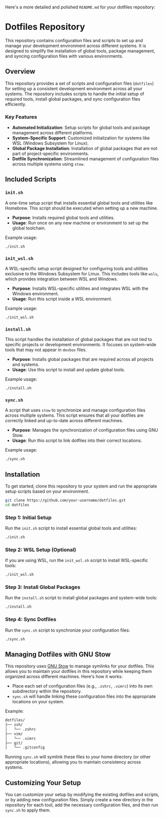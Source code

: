 Here's a more detailed and polished `README.md` for your dotfiles repository:
# Dotfiles Repository

This repository contains configuration files and scripts to set up and manage your development environment across different systems. It is designed to simplify the installation of global tools, package management, and syncing configuration files with various environments.

## Overview

This repository provides a set of scripts and configuration files (`dotfiles`) for setting up a consistent development environment across all your systems. The repository includes scripts to handle the initial setup of required tools, install global packages, and sync configuration files efficiently.

### Key Features

- **Automated Initialization**: Setup scripts for global tools and package management across different platforms.
- **System-Specific Support**: Customized initialization for systems like WSL (Windows Subsystem for Linux).
- **Global Package Installation**: Installation of global packages that are not part of project-specific environments.
- **Dotfile Synchronization**: Streamlined management of configuration files across multiple systems using `stow`.

## Included Scripts

### `init.sh`

A one-time setup script that installs essential global tools and utilities like Homebrew. This script should be executed when setting up a new machine.

- **Purpose**: Installs required global tools and utilities.
- **Usage**: Run once on any new machine or environment to set up the global toolchain.

Example usage:
```bash
./init.sh
```

### `init_wsl.sh`

A WSL-specific setup script designed for configuring tools and utilities exclusive to the Windows Subsystem for Linux. This includes tools like `wslu`, which provides integration between WSL and Windows.

- **Purpose**: Installs WSL-specific utilities and integrates WSL with the Windows environment.
- **Usage**: Run this script inside a WSL environment.

Example usage:
```bash
./init_wsl.sh
```

### `install.sh`

This script handles the installation of global packages that are not tied to specific projects or development environments. It focuses on system-wide tools that may not appear in `devbox` files.

- **Purpose**: Installs global packages that are required across all projects and systems.
- **Usage**: Use this script to install and update global tools.

Example usage:
```bash
./install.sh
```

### `sync.sh`

A script that uses `stow` to synchronize and manage configuration files across multiple systems. This script ensures that all your dotfiles are correctly linked and up-to-date across different machines.

- **Purpose**: Manages the synchronization of configuration files using GNU Stow.
- **Usage**: Run this script to link dotfiles into their correct locations.

Example usage:
```bash
./sync.sh
```

## Installation

To get started, clone this repository to your system and run the appropriate setup scripts based on your environment.

```bash
git clone https://github.com/your-username/dotfiles.git
cd dotfiles
```

### Step 1: Initial Setup

Run the `init.sh` script to install essential global tools and utilities:

```bash
./init.sh
```

### Step 2: WSL Setup (Optional)

If you are using WSL, run the `init_wsl.sh` script to install WSL-specific tools:

```bash
./init_wsl.sh
```

### Step 3: Install Global Packages

Run the `install.sh` script to install global packages and system-wide tools:

```bash
./install.sh
```

### Step 4: Sync Dotfiles

Run the `sync.sh` script to synchronize your configuration files:

```bash
./sync.sh
```

## Managing Dotfiles with GNU Stow

This repository uses [GNU Stow](https://www.gnu.org/software/stow/) to manage symlinks for your dotfiles. This allows you to maintain your dotfiles in this repository while keeping them organized across different machines. Here's how it works:

- Place each set of configuration files (e.g., `.zshrc`, `.vimrc`) into its own subdirectory within the repository.
- `sync.sh` will handle linking these configuration files into the appropriate locations on your system.

Example:

```bash
dotfiles/
├── zsh/
│   └── .zshrc
├── vim/
│   └── .vimrc
├── git/
│   └── .gitconfig
```

Running `sync.sh` will symlink these files to your home directory (or other appropriate locations), allowing you to maintain consistency across systems.

## Customizing Your Setup

You can customize your setup by modifying the existing dotfiles and scripts, or by adding new configuration files. Simply create a new directory in the repository for each tool, add the necessary configuration files, and then run `sync.sh` to apply them.